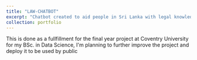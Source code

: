 ```yaml
---
title: "LAW-CHATBOT"
excerpt: "Chatbot created to aid people in Sri Lanka with legal knowledge<br/><img src='/images/500x300.png'>"
collection: portfolio
---
```


This is done as a fullfillment for the final year project at Coventry University for my BSc. in Data Science, I'm planning to further improve the project and deploy it to be used by public  
